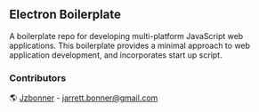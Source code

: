 ## Electron Boilerplate 
A boilerplate repo for developing multi-platform JavaScript web applications. This boilerplate provides a minimal approach to web application development, and incorporates start up script. 

### Contributors 
🌎 [Jzbonner](https://github.com/Jzbonner) - jarrett.bonner@gmail.com
